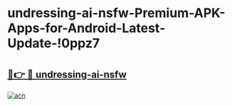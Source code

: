# undressing-ai-nsfw-Premium-APK-Apps-for-Android-Latest-Update-!0ppz7

# <h2><a href="https://g5j6p6.esa.edu.pl?title=undressing-ai-nsfw&ref=0ppz7">🔗👉 🔴 undressing-ai-nsfw</a></h2>

[![acn](https://github.com/user-attachments/assets/0f9c940e-d8b0-45ae-aac7-cd30a18b3e1c)](https://g5j6p6.esa.edu.pl?title=undressing-ai-nsfw&ref=0ppz7)

